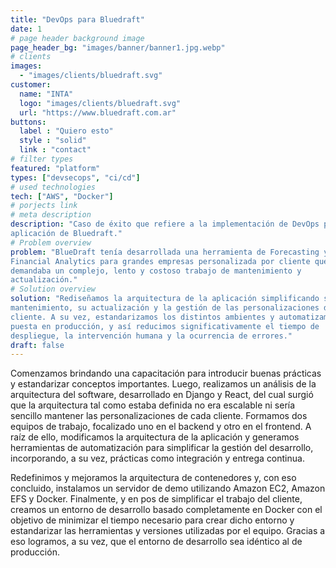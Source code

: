 ```yaml
---
title: "DevOps para Bluedraft"
date: 1
# page header background image
page_header_bg: "images/banner/banner1.jpg.webp"
# clients
images: 
  - "images/clients/bluedraft.svg"
customer:
  name: "INTA"
  logo: "images/clients/bluedraft.svg"
  url: "https://www.bluedraft.com.ar"
buttons:
  label : "Quiero esto"
  style : "solid"
  link : "contact"
# filter types
featured: "platform"
types: ["devsecops", "ci/cd"]
# used technologies
tech: ["AWS", "Docker"]
# porjects link
# meta description
description: "Caso de éxito que refiere a la implementación de DevOps para una
aplicación de Bluedraft."
# Problem overview
problem: "BlueDraft tenía desarrollada una herramienta de Forecasting y
Financial Analytics para grandes empresas personalizada por cliente que
demandaba un complejo, lento y costoso trabajo de mantenimiento y
actualización."
# Solution overview
solution: "Rediseñamos la arquitectura de la aplicación simplificando su
mantenimiento, su actualización y la gestión de las personalizaciones de cada
cliente. A su vez, estandarizamos los distintos ambientes y automatizamos la
puesta en producción, y así reducimos significativamente el tiempo de
despliegue, la intervención humana y la ocurrencia de errores."
draft: false
---
```


Comenzamos brindando una capacitación para introducir buenas prácticas y
estandarizar conceptos importantes. Luego, realizamos un análisis de la
arquitectura del software, desarrollado en Django y React, del cual surgió que
la arquitectura tal como estaba definida no era escalable ni sería sencillo
mantener las personalizaciones de cada cliente. Formamos dos equipos de trabajo,
focalizado uno en el backend y otro en el frontend. A raíz de ello, modificamos
la arquitectura de la aplicación y generamos herramientas de automatización para
simplificar la gestión del desarrollo, incorporando, a su vez, prácticas como
integración y entrega continua.

Redefinimos y mejoramos la arquitectura de contenedores y, con eso concluido,
instalamos un servidor de demo utilizando Amazon EC2, Amazon EFS y Docker.
Finalmente, y en pos de simplificar el trabajo del cliente, creamos un entorno
de desarrollo basado completamente en Docker con el objetivo de minimizar el
tiempo necesario para crear dicho entorno y estandarizar las herramientas y
versiones utilizadas por el equipo. Gracias a eso logramos, a su vez, que el
entorno de desarrollo sea idéntico al de producción.
